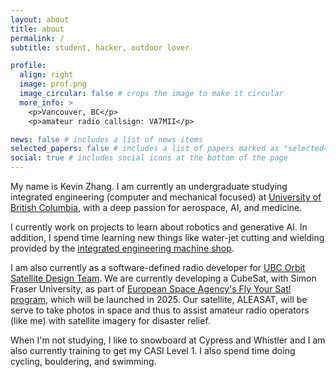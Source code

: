 ```yaml
---
layout: about
title: about
permalink: /
subtitle: student, hacker, outdoor lover

profile:
  align: right
  image: prof.png
  image_circular: false # crops the image to make it circular
  more_info: >
    <p>Vancouver, BC</p>
    <p>amateur radio callsign: VA7MII</p>

news: false # includes a list of news items
selected_papers: false # includes a list of papers marked as "selected={true}"
social: true # includes social icons at the bottom of the page
---
```


My name is Kevin Zhang. I am currently an undergraduate studying integrated engineering (computer and mechanical focused) at [University of British Columbia](https://www.ubc.ca/), with a deep passion for aerospace, AI, and medicine. 

I currently work on projects to learn about robotics and generative AI. In addition, I spend time learning new things like water-jet cutting and wielding provided by the [integrated engineering machine shop](https://ubcigenshop.notion.site/Welcome-to-UBC-s-Integrated-Engineering-Workshop-795ac7a00da94b7faed1ebb51d622016).

I am also currently as a software-defined radio developer for [UBC Orbit Satellite Design Team](https://www.ubcorbit.com/). We are currently developing a CubeSat, with Simon Fraser University, as part of [European Space Agency's Fly Your Sat! program](https://www.esa.int/Education/CubeSats_-_Fly_Your_Satellite/New_missions_selected_for_the_fourth_edition_of_the_Fly_Your_Satellite!_programme), which will be launched in 2025. Our satellite, ALEASAT, will be serve to take photos in space and thus to assist amateur radio operators (like me) with satellite imagery for disaster relief. 

When I'm not studying, I like to snowboard at Cypress and Whistler and I am also currently training to get my CASI Level 1. I also spend time doing cycling, bouldering, and swimming.
